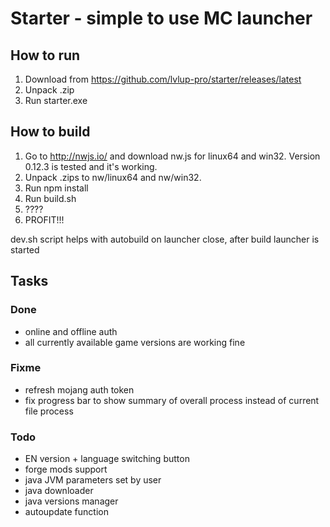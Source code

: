 # Starter - simple to use MC launcher

## How to run

1. Download from https://github.com/lvlup-pro/starter/releases/latest
2. Unpack .zip
3. Run starter.exe

## How to build

1. Go to http://nwjs.io/ and download nw.js for linux64 and win32. Version 0.12.3 is tested and it's working.
2. Unpack .zips to nw/linux64 and nw/win32.
3. Run npm install
4. Run build.sh
5. ????
6. PROFIT!!!

dev.sh script helps with autobuild on launcher close, after build launcher is started

## Tasks

### Done
 - online and offline auth
 - all currently available game versions are working fine

### Fixme
 - refresh mojang auth token
 - fix progress bar to show summary of overall process instead of current file process

### Todo
 - EN version + language switching button
 - forge mods support
 - java JVM parameters set by user
 - java downloader
 - java versions manager
 - autoupdate function